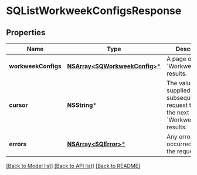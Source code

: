 # SQListWorkweekConfigsResponse

## Properties
Name | Type | Description | Notes
------------ | ------------- | ------------- | -------------
**workweekConfigs** | [**NSArray&lt;SQWorkweekConfig&gt;***](SQWorkweekConfig.md) | A page of &#x60;WorkweekConfig&#x60; results. | [optional] 
**cursor** | **NSString*** | The value supplied in the subsequent request to fetch the next page of &#x60;WorkweekConfig&#x60; results. | [optional] 
**errors** | [**NSArray&lt;SQError&gt;***](SQError.md) | Any errors that occurred during the request. | [optional] 

[[Back to Model list]](../README.md#documentation-for-models) [[Back to API list]](../README.md#documentation-for-api-endpoints) [[Back to README]](../README.md)



